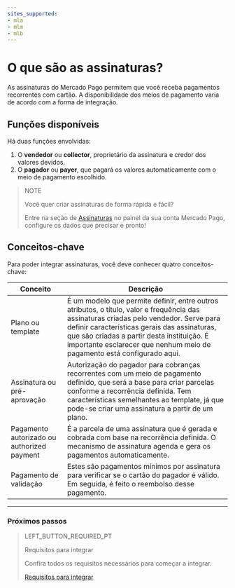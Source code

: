 ```yaml
---
sites_supported:
- mla
- mlm
- mlb
---
```


# O que são as assinaturas?

As assinaturas do Mercado Pago permitem que você receba pagamentos recorrentes com cartão. A disponibilidade dos meios de pagamento varia de acordo com a forma de integração.

## Funções disponíveis

Há duas funções envolvidas: 
1. O __vendedor__ ou __collector__, proprietário da assinatura e credor dos valores devidos.
1. O __pagador__ ou __payer__, que pagará os valores automaticamente com o meio de pagamento escolhido.

> NOTE
> 
> Você quer criar assinaturas de forma rápida e fácil?
> 
> Entre na seção de <a href="https://www.mercadopago[FAKER][URL][DOMAIN]/subscription-plans" target="_blank">Assinaturas</a> no painel da sua conta Mercado Pago, configure os dados que precisar e pronto!


## Conceitos-chave

Para poder integrar assinaturas, você deve conhecer quatro conceitos-chave: 

Conceito | Descrição
--- |	---
Plano ou template | É um modelo que permite definir, entre outros atributos, o título, valor e frequência das assinaturas criadas pelo vendedor. Serve para definir características gerais das assinaturas, que são criadas a partir desta instituição. É importante esclarecer que nenhum meio de pagamento está configurado aqui.|
Assinatura ou pré-aprovação | Autorização do pagador para cobranças recorrentes com um meio de pagamento definido, que será a base para criar parcelas conforme a recorrência definida. Tem características semelhantes ao template, já que pode-se criar uma assinatura a partir de um plano.|  
Pagamento autorizado ou authorized payment | É a parcela de uma assinatura que é gerada e cobrada com base na recorrência definida. O mecanismo de assinatura agenda e gera os pagamentos automaticamente. |  
Pagamento de validação | Estes são pagamentos mínimos por assinatura para verificar se o cartão do pagador é válido. Em seguida, é feito o reembolso desse pagamento. |  


------------
### Próximos passos
> LEFT_BUTTON_REQUIRED_PT
>
> Requisitos para integrar
>
> Confira todos os requisitos necessários para começar a integrar.
>
> [Requisitos para integrar](http://www.mercadopago[FAKER][URL][DOMAIN]/developers/pt/guides/online-payments/subscriptions/previous-requirements/)
